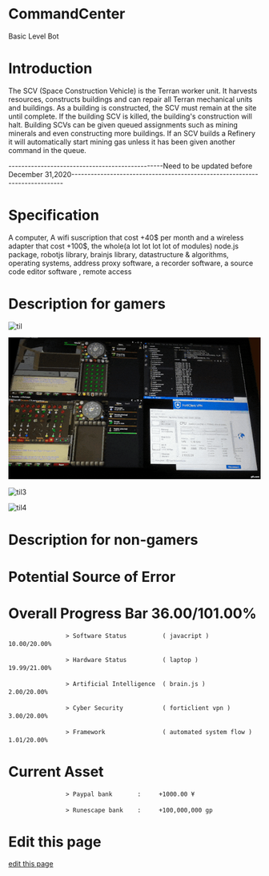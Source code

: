 # CommandCenter

Basic Level Bot

# Introduction

The SCV (Space Construction Vehicle) is the Terran worker unit. It harvests resources, constructs buildings and can repair all Terran mechanical units and buildings. As a building is constructed, the SCV must remain at the site until complete. If the building SCV is killed, the building's construction will halt. Building SCVs can be given queued assignments such as mining minerals and even constructing more buildings. If an SCV builds a Refinery it will automatically start mining gas unless it has been given another command in the queue.



------------------------------------------------Need to be updated before December 31,2020---------------------------------------------------------------------------

# Specification

A computer, A wifi suscription that cost +40$ per month and a wireless adapter that cost +100$, the whole(a lot lot lot lot of modules) node.js package, robotjs library, brainjs library, datastructure & algorithms, operating systems, address proxy software, a recorder software, a source code editor software , remote access

# Description for gamers

![til](https://github.com/yida-li/Gaming-Bots/blob/master/runescape/collectingMinterals.gif)

![til2](https://github.com/yida-li/Gaming-Bots/blob/master/runescape/collectingVespianGase.gif)

![til3](https://github.com/ai-gorithm-js/CommandCenter/blob/main/planets/runescape/BicameralBot.gif)

![til4](https://github.com/yida-li/Gaming-Bots/blob/master/runescape/tribrid.gif)
# Description for non-gamers

# Potential Source of Error

# Overall Progress Bar 36.00/101.00%

                    > Software Status          ( javacript )                    10.00/20.00%

                    > Hardware Status          ( laptop )                       19.99/21.00%

                    > Artificial Intelligence  ( brain.js )                     2.00/20.00% 

                    > Cyber Security           ( forticlient vpn )              3.00/20.00%

                    > Framework                ( automated system flow )        1.01/20.00%

# Current Asset

                    > Paypal bank       :     +1000.00 ¥

                    > Runescape bank    :     +100,000,000 gp 
                    
                    

# Edit this page

<span class="edit-link"><a href="https://github.com/ai-gorithm-js/CommandCenter/edit/main/planets/runescape/README.md" target="_blank"><i class="fa fa-github"></i> edit this page</a></span>
